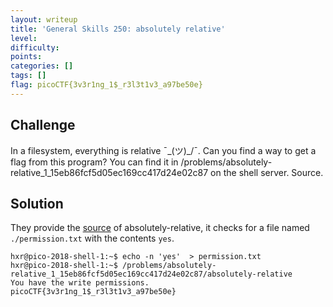 ```yaml
---
layout: writeup
title: 'General Skills 250: absolutely relative'
level: 
difficulty: 
points: 
categories: []
tags: []
flag: picoCTF{3v3r1ng_1$_r3l3t1v3_a97be50e}
---
```

## Challenge

In a filesystem, everything is relative ¯\_(ツ)\_/¯. Can you find a way
to get a flag from this program? You can find it in
/problems/absolutely-relative\_1\_15eb86fcf5d05ec169cc417d24e02c87 on
the shell server. Source.

## Solution

They provide the [source](./writeupfiles/absoluterelative.c) of
absolutely-relative, it checks for a file named `./permission.txt` with
the contents `yes`.

    hxr@pico-2018-shell-1:~$ echo -n 'yes'  > permission.txt
    hxr@pico-2018-shell-1:~$ /problems/absolutely-relative_1_15eb86fcf5d05ec169cc417d24e02c87/absolutely-relative
    You have the write permissions.
    picoCTF{3v3r1ng_1$_r3l3t1v3_a97be50e}

